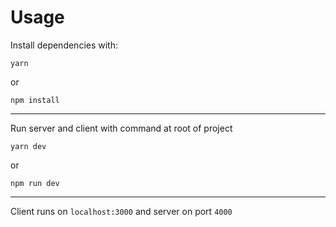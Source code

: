 # Usage
Install dependencies with:
```shell
yarn
```
or
```shell
npm install
```
----------
Run server and client with command at root of project
```shell
yarn dev
```
or
```shell
npm run dev
```
----------
Client runs on `localhost:3000` and server on port `4000`
